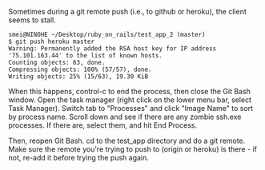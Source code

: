 Sometimes during a git remote push (i.e., to github or heroku), the client seems to stall.

    smei@NINOHE ~/Desktop/ruby_on_rails/test_app_2 (master)
    $ git push heroku master
    Warning: Permanently added the RSA host key for IP address '75.101.163.44' to the list of known hosts.
    Counting objects: 63, done.
    Compressing objects: 100% (57/57), done.
    Writing objects: 25% (15/63), 19.30 KiB

When this happens, control-c to end the process, then close the Git Bash window. Open the task manager (right click on the lower menu bar, select Task Manager). Switch tab to "Processes" and click "Image Name" to sort by process name. Scroll down and see if there are any zombie ssh.exe processes. If there are, select them, and hit End Process.

Then, reopen Git Bash. cd to the test_app directory and do a git remote. Make sure the remote you're trying to push to (origin or heroku) is there - if not, re-add it before trying the push again.
